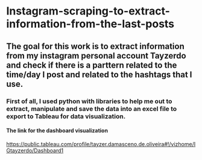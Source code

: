 # Instagram-scraping-to-extract-information-from-the-last-posts

## The goal for this work is to extract information from my instagram personal account Tayzerdo and check if there is a parttern related to the time/day I post and related to the hashtags that I use.

### First of all, I used python with libraries to help me out to extract, manipulate and save the data into an excel file to export to Tableau for data visualization.




#### The link for the dashboard visualization
https://public.tableau.com/profile/tayzer.damasceno.de.oliveira#!/vizhome/IGtayzerdo/Dashboard1
